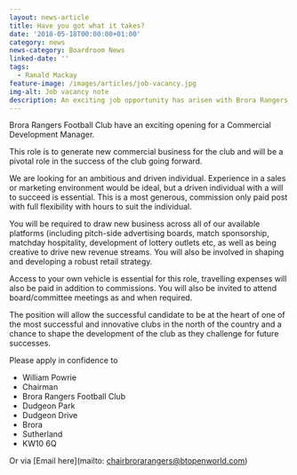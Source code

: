 ```yaml
---
layout: news-article
title: Have you got what it takes?
date: '2018-05-18T00:00:00+01:00'
category: news
news-category: Boardroom News
linked-date: ''
tags:
  - Ranald Mackay
feature-image: /images/articles/job-vacancy.jpg
img-alt: Job vacancy note
description: An exciting job opportunity has arisen with Brora Rangers
---
```

Brora Rangers Football Club have an exciting opening for a Commercial Development Manager.

This role is to generate new commercial business for the club and will be a pivotal role in the success of the club going forward.

We are looking for an ambitious and driven individual. Experience in a sales or marketing environment would be ideal, but a driven individual with a will to succeed is essential. This is a most generous, commission only paid post with full flexibility with hours to suit the individual.

You will be required to draw new business across all of our available platforms (including pitch-side advertising boards, match sponsorship, matchday hospitality, development of lottery outlets etc, as well as being creative to drive new revenue streams. You will also be involved in shaping and developing a robust retail strategy.

Access to your own vehicle is essential for this role, travelling expenses will also be paid in addition to commissions. You will also be invited to attend board/committee meetings as and when required.

The position will allow the successful candidate to be at the heart of one of the most successful and innovative clubs in the north of the country and a chance to shape the development of the club as they challenge for future successes.

Please apply in confidence to

- William Powrie
- Chairman
- Brora Rangers Football Club
- Dudgeon Park
- Dudgeon Drive
- Brora
- Sutherland
- KW10 6Q

Or via [Email here](mailto: chairbrorarangers@btopenworld.com)
